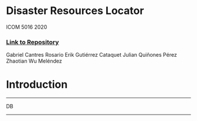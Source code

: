 # Disaster Resources Locator
ICOM 5016 2020

### [Link to Repository](https://github.com/gabrielkn3/DB_proyect)

Gabriel Cantres Rosario
Erik Gutiérrez Cataquet
Julian Quiñones Pérez
Zhaotian Wu Meléndez 

# Introduction
***

DB


***




